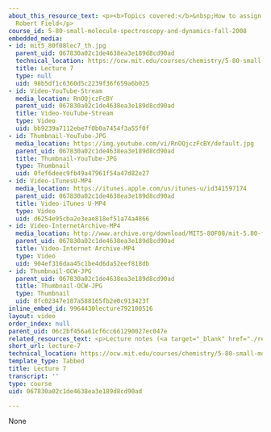 ```yaml
---
about_this_resource_text: <p><b>Topics covered:</b>&nbsp;How to assign an atomic spectrum</p><p><b>Instructor:</b>&nbsp;Prof.
  Robert Field</p>
course_id: 5-80-small-molecule-spectroscopy-and-dynamics-fall-2008
embedded_media:
- id: mit5_80f08lec7_th.jpg
  parent_uid: 067830a02c1de4638ea3e189d8cd90ad
  technical_location: https://ocw.mit.edu/courses/chemistry/5-80-small-molecule-spectroscopy-and-dynamics-fall-2008/video-lectures/lecture-7/mit5_80f08lec7_th.jpg
  title: Lecture 7
  type: null
  uid: 98b5df1c6360d5c2239f36f659a6b025
- id: Video-YouTube-Stream
  media_location: RnOQjczFcBY
  parent_uid: 067830a02c1de4638ea3e189d8cd90ad
  title: Video-YouTube-Stream
  type: Video
  uid: bb9239a7112ebe7f0b0a7454f3a55f0f
- id: Thumbnail-YouTube-JPG
  media_location: https://img.youtube.com/vi/RnOQjczFcBY/default.jpg
  parent_uid: 067830a02c1de4638ea3e189d8cd90ad
  title: Thumbnail-YouTube-JPG
  type: Thumbnail
  uid: 0fef6deec9fb49a47961f54a47d82e27
- id: Video-iTunesU-MP4
  media_location: https://itunes.apple.com/us/itunes-u/id341597174
  parent_uid: 067830a02c1de4638ea3e189d8cd90ad
  title: Video-iTunes U-MP4
  type: Video
  uid: d6254e95cba2e3eae818ef51a74a4866
- id: Video-InternetArchive-MP4
  media_location: http://www.archive.org/download/MIT5-80F08/mit-5.80-f08-lec07_300k.mp4
  parent_uid: 067830a02c1de4638ea3e189d8cd90ad
  title: Video-Internet Archive-MP4
  type: Video
  uid: 904ef316daa45c1be4d6da52eef818db
- id: Thumbnail-OCW-JPG
  parent_uid: 067830a02c1de4638ea3e189d8cd90ad
  title: Thumbnail-OCW-JPG
  type: Thumbnail
  uid: 8fc02347e187a588165fb2e0c913423f
inline_embed_id: 9964430lecture792100516
layout: video
order_index: null
parent_uid: 06c2bf456a61cf6cc661290027ec047e
related_resources_text: <p>Lecture notes (<a target="_blank" href="./resolveuid/76aef2785c6733150e0c13ffe648ae09">PDF</a>)</p>
short_url: lecture-7
technical_location: https://ocw.mit.edu/courses/chemistry/5-80-small-molecule-spectroscopy-and-dynamics-fall-2008/video-lectures/lecture-7
template_type: Tabbed
title: Lecture 7
transcript: ''
type: course
uid: 067830a02c1de4638ea3e189d8cd90ad

---
```

None